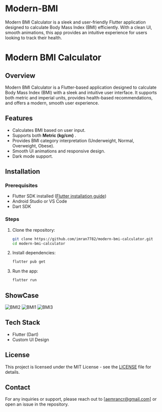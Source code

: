 # Modern-BMI
Modern BMI Calculator is a sleek and user-friendly Flutter application designed to calculate Body Mass Index (BMI) efficiently. With a clean UI, smooth animations, this app provides an intuitive experience for users looking to track their health. 


# Modern BMI Calculator

## Overview
Modern BMI Calculator is a Flutter-based application designed to calculate Body Mass Index (BMI) with a sleek and intuitive user interface. It supports both metric and imperial units, provides health-based recommendations, and offers a modern, smooth user experience.

## Features
- Calculates BMI based on user input.
- Supports both **Metric (kg/cm)** .
- Provides BMI category interpretation (Underweight, Normal, Overweight, Obese).
- Smooth UI animations and responsive design.
- Dark mode support.

## Installation
### Prerequisites
- Flutter SDK installed ([Flutter installation guide](https://flutter.dev/docs/get-started/install))
- Android Studio or VS Code
- Dart SDK

### Steps
1. Clone the repository:
   ```sh
   git clone https://github.com/imran7782/modern-bmi-calculator.git
   cd modern-bmi-calculator
   ```
2. Install dependencies:
   ```sh
   flutter pub get
   ```
3. Run the app:
   ```sh
   flutter run
   ```

## ShowCase
![BMI2](https://github.com/user-attachments/assets/da66fe52-20e4-4702-823c-655138378467)
![BMI1](https://github.com/user-attachments/assets/4dd61e35-76bf-4b62-839d-ce915add2dd9)
![BMI3](https://github.com/user-attachments/assets/9cb876b3-87dd-4250-bddf-3c509ee98753)



## Tech Stack
- Flutter (Dart)
- Custom UI Design




## License
This project is licensed under the MIT License - see the [LICENSE](LICENSE) file for details.

## Contact
For any inquiries or support, please reach out to [aemrancr@gmail.com] or open an issue in the repository.
